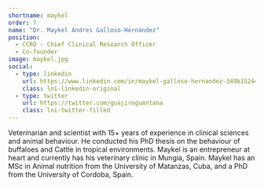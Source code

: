 ```yaml
---
shortname: maykel
order: 7
name: "Dr. Maykel Andres Galloso-Hernández"
position: 
  - CCRO - Chief Clinical Research Officer
  - Co-founder
image: maykel.jpg
social:
  - type: linkedin
    url: https://www.linkedin.com/in/maykel-galloso-hernandez-349b15244/
    class: lni-linkedin-original
  - type: twitter
    url: https://twitter.com/guajiroguantana
    class: lni-twitter-filled
---
```

Veterinarian and scientist with 15+ years of experience in clinical sciences and animal behaviour. He conducted his PhD thesis on the behaviour of buffaloes and Cattle in tropical environments. Maykel is an entrepreneur at heart and currently has his veterinary clinic in Mungia, Spain. Maykel has an MSc in Animal nutrition from the University of Matanzas, Cuba, and a PhD from the University of Cordoba, Spain.